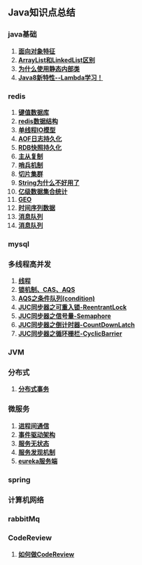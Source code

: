 ## Java知识点总结

### java基础

1. **[面向对象特征](java-base/object-oriented-features.md)**
2. **[ArrayList和LinkedList区别](java-base/arrayList-linkedList.md)**
3. **[为什么使用静态内部类](java-base/static-inner-class.md)**
4. **[Java8新特性--Lambda学习！](java-base/java8-new-features.md)**

### redis

1. **[键值数据库](redis/kvdb.md)**
2. **[redis数据结构](redis/data-structure.md)**
3. **[单线程IO模型](redis/io-model.md)**
4. **[AOF日志持久化](redis/aof.md)**
5. **[RDB快照持久化](redis/rdb.md)**
6. **[主从复制](redis/replica.md)**
7. **[哨兵机制](redis/sentinel.md)**
8. **[切片集群](redis/cluster.md)**
9. **[String为什么不好用了](redis/why-string-not-working.md)**
10. **[亿级数据集合统计](redis/count-one-hundred-million-key.md)**
11. **[GEO](redis/geo.md)**
12. **[时间序列数据](redis/time-data.md)**
13. **[消息队列](redis/mq.md)**
14. **[消息队列](redis/asynchronously-resolve-blocking.md)**

### mysql

### 多线程高并发

1. **[线程](concurrent/thread.md)**
2. **[锁机制、CAS、AQS](concurrent/cas&aqs.md)**
3. **[AQS之条件队列(condition)](concurrent/aqs&condition.md)**
4. **[JUC同步器之可重入锁-ReentrantLock](concurrent/reentrantLock.md)**
5. **[JUC同步器之信号量-Semaphore](concurrent/semaphore.md)**
6. **[JUC同步器之倒计时器-CountDownLatch](concurrent/countDownLatch.md)**
7. **[JUC同步器之循环栅栏-CyclicBarrier](concurrent/cyclicBarrier.md)**

### JVM

### 分布式

1. **[分布式事务](distributed/distributed-transaction.md)**

### 微服务

1. **[进程间通信](micro-service/ipc.md)**
2. **[事件驱动架构](micro-service/event-driven.md)**
3. **[服务无状态](micro-service/serverless.md)**
4. **[服务发现机制](micro-service/discovery-mechanism.md)**
5. **[eureka服务端](micro-service/eureka-server.md)**

### spring

### 计算机网络

### rabbitMq

### CodeReview

1. **[如何做CodeReview](code-review/code-review.md)**